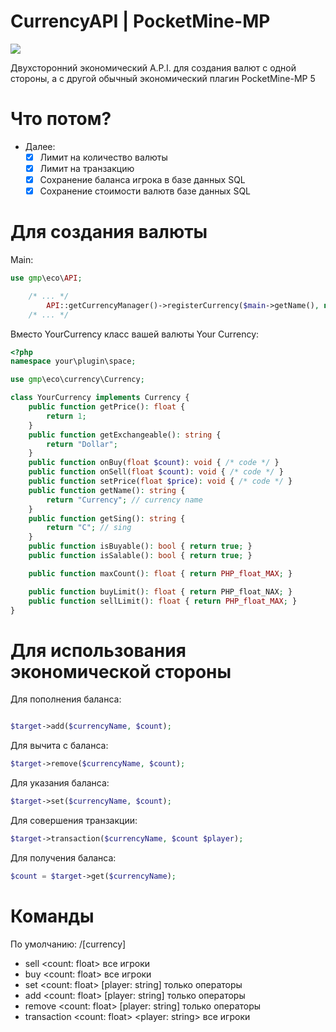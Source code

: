 # CurrencyAPI | PocketMine-MP
[![](https://poggit.pmmp.io/shield.state/CurrencyAPI)](https://poggit.pmmp.io/p/CurrencyAPI)

Двухсторонний экономический A.P.I. для создания валют с одной стороны, а с другой обычный экономический плагин PocketMine-MP 5

# Что потом?
  - Далее:
    - [x] Лимит на количество валюты
    - [x] Лимит на транзакцию
    - [x] Сохранение баланса игрока в базе данных SQL
    - [x] Сохранение стоимости валютв базе данных SQL

# Для создания валюты
Main:
```php
use gmp\eco\API;

	/* ... */
		API::getCurrencyManager()->registerCurrency($main->getName(), new YourCurrency());
	/* ... */
```
Вместо YourCurrency класс вашей валюты
Your Currency:
```php
<?php
namespace your\plugin\space;

use gmp\eco\currency\Currency;

class YourCurrency implements Currency {
	public function getPrice(): float {
		return 1;
	}
	public function getExchangeable(): string {
		return "Dollar";
	}
	public function onBuy(float $count): void { /* code */ }
	public function onSell(float $count): void { /* code */ }
	public function setPrice(float $price): void { /* code */ }
	public function getName(): string {
		return "Currency"; // currency name
	}
	public function getSing(): string {
		return "C"; // sing
	}
	public function isBuyable(): bool { return true; }
	public function isSalable(): bool { return true; }

	public function maxCount(): float { return PHP_float_MAX; }

	public function buyLimit(): float { return PHP_float_NAX; }
	public function sellLimit(): float { return PHP_float_MAX; }
}
```
# Для использования экономической стороны
Для пополнения баланса:
```php
$target->add($currencyName, $count);
```
Для вычита с баланса:
```php
$target->remove($currencyName, $count);
```
Для указания баланса:
```php
$target->set($currencyName, $count);
```
Для совершения транзакции:
```php
$target->transaction($currencyName, $count $player);
```
Для получения баланса:
```php
$count = $target->get($currencyName);
```

# Команды
По умолчанию:
/[currency]
 - sell <count: float> все игроки
 - buy <count: float> все игроки
 - set <count: float> [player: string] только операторы
 - add <count: float> [player: string] только операторы
 - remove <count: float> [player: string] только операторы
 - transaction <count: float> <player: string> все игроки
